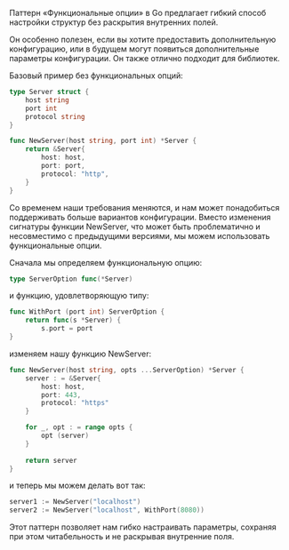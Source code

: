 Паттерн «Функциональные опции» в Go предлагает гибкий способ настройки структур без раскрытия внутренних полей.

Он особенно полезен, если вы хотите предоставить дополнительную конфигурацию, или в будущем могут появиться дополнительные параметры конфигурации. Он также отлично подходит для библиотек. 

Базовый пример без функциональных опций:

```go
type Server struct {
    host string 
    port int
    protocol string
}

func NewServer(host string, port int) *Server {
    return &Server{
        host: host, 
        port: port, 
        protocol: "http",
    }
}
```

Со временем наши требования меняются, и нам может понадобиться поддерживать больше вариантов конфигурации. Вместо изменения сигнатуры функции NewServer, что может быть проблематично и несовместимо с предыдущими версиями, мы можем использовать функциональные опции.

Сначала мы определяем функциональную опцию:
```go
type ServerOption func(*Server)
```
и функцию, удовлетворяющую типу:
```go
func WithPort (port int) ServerOption {
    return func(s *Server) {
        s.port = port
}
```
изменяем нашу функцию NewServer:
```go
func NewServer(host string, opts ...ServerOption) *Server {
    server : = &Server{
        host: host,
        port: 443,
        protocol: "https"
    }

    for _, opt : = range opts {
        opt (server)
    }
 
    return server
}
```

 и теперь мы можем делать вот так:
```go
server1 := NewServer("localhost")     
server2 := NewServer("localhost", WithPort(8080))
```

Этот паттерн позволяет нам гибко настраивать параметры, сохраняя при этом читабельность и не раскрывая внутренние поля.